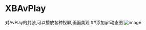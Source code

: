 # XBAvPlay
对AvPlay的封装,可以播放各种视屏,画面美观
##添加gif动态图
![image](https://github.com/xiaobing2007/XBAvPlay/blob/master/XBAvPlay/AVPlayer/AVPlayer.bundle/XBAvPlay.gif?raw=true)

